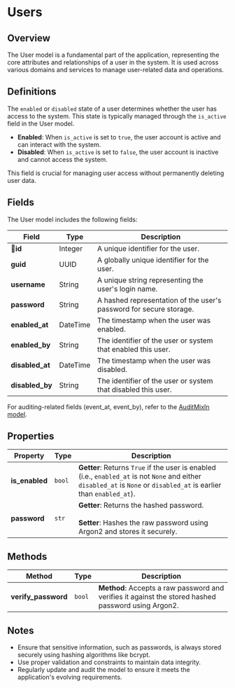 # Users

## Overview
The User model is a fundamental part of the application, representing the core attributes and relationships of a user in the system. It is used across various domains and services to manage user-related data and operations.

## Definitions

The `enabled` or `disabled` state of a user determines whether the user has access to the system. This state is typically managed through the `is_active` field in the User model.

- **Enabled**: When `is_active` is set to `true`, the user account is active and can interact with the system.
- **Disabled**: When `is_active` is set to `false`, the user account is inactive and cannot access the system.

This field is crucial for managing user access without permanently deleting user data.

## Fields
The User model includes the following fields:

| Field        | Type      | Description                                                                 |
|--------------|-----------|-----------------------------------------------------------------------------|
| 🔑**id**       | Integer   |  A unique identifier for the user.                                       |
| **guid**     | UUID      | A globally unique identifier for the user.                                 |
| **username** | String    | A unique string representing the user's login name.                        |
| **password** | String    | A hashed representation of the user's password for secure storage.         |
| **enabled_at** | DateTime  | The timestamp when the user was enabled.                                |
| **enabled_by** | String    | The identifier of the user or system that enabled this user.            |
| **disabled_at**| DateTime  | The timestamp when the user was disabled.                               |
| **disabled_by**| String    | The identifier of the user or system that disabled this user.           |

For auditing-related fields (event_at, event_by), refer to the [AuditMixIn model](../common/#auditmixin).

## Properties

| Property      | Type      | Description                                                                 |
|---------------|-----------|-----------------------------------------------------------------------------|
| **is_enabled** | `bool`   | **Getter**: Returns `True` if the user is enabled (i.e., `enabled_at` is not `None` and either `disabled_at` is `None` or `disabled_at` is earlier than `enabled_at`). |
| **password**   | `str`    | **Getter**: Returns the hashed password.<br><br>**Setter**: Hashes the raw password using Argon2 and stores it securely.|

## Methods

| Method            | Type      | Description                                                                 |
|-------------------|-----------|-----------------------------------------------------------------------------|
| **verify_password** | `bool` | **Method**: Accepts a raw password and verifies it against the stored hashed password using Argon2. |

## Notes
- Ensure that sensitive information, such as passwords, is always stored securely using hashing algorithms like bcrypt.
- Use proper validation and constraints to maintain data integrity.
- Regularly update and audit the model to ensure it meets the application's evolving requirements.